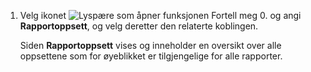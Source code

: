 1. Velg ikonet ![Lyspære som åpner funksjonen Fortell meg 0.](../media/ui-search/search_small.png "Fortell hva du vil gjøre") og angi **Rapportoppsett**, og velg deretter den relaterte koblingen.

   Siden **Rapportoppsett** vises og inneholder en oversikt over alle oppsettene som for øyeblikket er tilgjengelige for alle rapporter.
